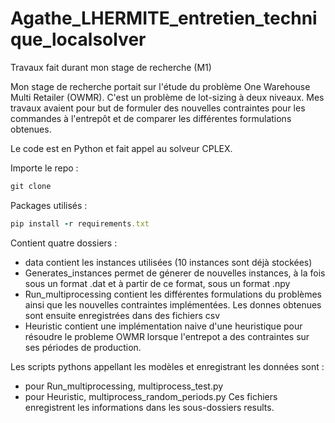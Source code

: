 # Agathe_LHERMITE_entretien_technique_localsolver
Travaux fait durant mon stage de recherche (M1)

Mon stage de recherche portait sur l'étude du problème One Warehouse Multi Retailer (OWMR). C'est un problème de lot-sizing à deux niveaux. Mes travaux avaient pour but de formuler des nouvelles contraintes pour les commandes à l'entrepôt et de comparer les différentes formulations obtenues.

Le code est en Python et fait appel au solveur CPLEX.

Importe le repo : 
```ruby
git clone 
```

Packages utilisés : 
```ruby
pip install -r requirements.txt
```

Contient quatre dossiers :
- data contient les instances utilisées (10 instances sont déjà stockées)
- Generates_instances permet de génerer de nouvelles instances, à la fois sous un format .dat et à partir de ce format, sous un format .npy
- Run_multiprocessing contient les différentes formulations du problèmes ainsi que les nouvelles contraintes implémentées. Les donnes obtenues sont ensuite enregistrées dans des fichiers csv
- Heuristic contient une implémentation naive d'une heuristique pour résoudre le probleme OWMR lorsque l'entrepot a des contraintes sur ses périodes de production.

Les scripts pythons appellant les modèles et enregistrant les données sont :
- pour Run_multiprocessing, multiprocess_test.py
- pour Heuristic, multiprocess_random_periods.py
 Ces fichiers enregistrent les informations dans les sous-dossiers results.
  
  
